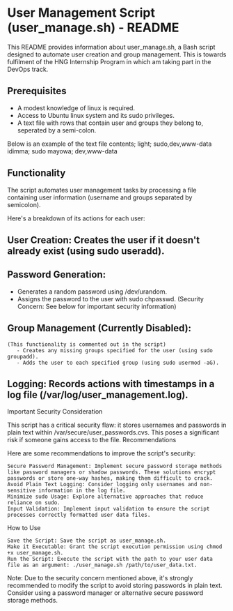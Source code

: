 # User Management Script (user_manage.sh) - README

This README provides information about user_manage.sh, a Bash script designed to automate user creation and group management. This is towards fulfilment of the HNG Internship Program in which am taking part in the DevOps track.

## Prerequisites
- A modest knowledge of linux is required.
- Access to Ubuntu linux system and its sudo privileges.
- A text file with rows that contain user and groups they belong to, seperated by a semi-colon.

Below is an example of the text file contents;
    light; sudo,dev,www-data
    idimma; sudo
    mayowa; dev,www-data


## Functionality

The script automates user management tasks by processing a file containing user information (username and groups separated by semicolon).

 Here's a breakdown of its actions for each user:

## User Creation: Creates the user if it doesn't already exist (using sudo useradd).
## Password Generation:

   - Generates a random password using /dev/urandom.
   - Assigns the password to the user with sudo chpasswd. (Security Concern: See below for important security information)

## Group Management (Currently Disabled):

    (This functionality is commented out in the script)
       - Creates any missing groups specified for the user (using sudo groupadd).
       - Adds the user to each specified group (using sudo usermod -aG).

## Logging: Records actions with timestamps in a log file (/var/log/user_management.log).


Important Security Consideration

This script has a critical security flaw: it stores usernames and passwords in plain text within /var/secure/user_passwords.cvs. This poses a significant risk if someone gains access to the file.
Recommendations

Here are some recommendations to improve the script's security:

    Secure Password Management: Implement secure password storage methods like password managers or shadow passwords. These solutions encrypt passwords or store one-way hashes, making them difficult to crack.
    Avoid Plain Text Logging: Consider logging only usernames and non-sensitive information in the log file.
    Minimize sudo Usage: Explore alternative approaches that reduce reliance on sudo.
    Input Validation: Implement input validation to ensure the script processes correctly formatted user data files.

How to Use

    Save the Script: Save the script as user_manage.sh.
    Make it Executable: Grant the script execution permission using chmod +x user_manage.sh.
    Run the Script: Execute the script with the path to your user data file as an argument: ./user_manage.sh /path/to/user_data.txt.

Note: Due to the security concern mentioned above, it's strongly recommended to modify the script to avoid storing passwords in plain text. Consider using a password manager or alternative secure password storage methods.

